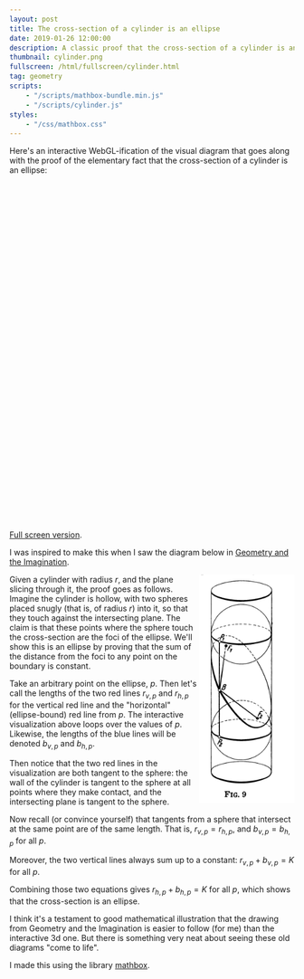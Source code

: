 ```yaml
---
layout: post
title: The cross-section of a cylinder is an ellipse
date: 2019-01-26 12:00:00
description: A classic proof that the cross-section of a cylinder is an ellipse. I have no idea why, but this is the most popular blog post on my website.
thumbnail: cylinder.png
fullscreen: /html/fullscreen/cylinder.html
tag: geometry
scripts:
    - "/scripts/mathbox-bundle.min.js"
    - "/scripts/cylinder.js"
styles:
    - "/css/mathbox.css"
---
```


Here's an interactive WebGL-ification of the visual diagram that goes along with the proof of the elementary fact that the cross-section of a cylinder is an ellipse:

<div id="cylinder" style="width:600px;height:600px;margin-right:auto"></div>

[Full screen version](/html/fullscreen/cylinder). 

I was inspired to make this when I saw the diagram below in [Geometry and the Imagination](https://www.maa.org/press/maa-reviews/geometry-and-the-imagination).

<img src="/images/hilbert-cylinder.png" align='right'/>

Given a cylinder with radius $r$, and the plane slicing through it, the proof goes as follows. Imagine the cylinder is hollow, with two spheres placed snugly (that is, of radius $r$) into it, so that they touch against the intersecting plane. The claim is that these points where the sphere touch the cross-section are the foci of the ellipse. We'll show this is an ellipse by proving that the sum of the distance from the foci to any point on the boundary is constant.

Take an arbitrary point on the ellipse, $p$. Then let's call the lengths of the two red lines $r_{v, p}$ and $r_{h, p}$ for the vertical red line and the "horizontal" (ellipse-bound) red line from $p$. The interactive visualization above loops over the values of $p$. Likewise, the lengths of the blue lines will be denoted $b_{v, p}$ and $b_{h, p}$.

Then notice that the two red lines in the visualization are both tangent to the sphere: the wall of the cylinder is tangent to the sphere at all points where they make contact, and the intersecting plane is tangent to the sphere. 

Now recall (or convince yourself) that tangents from a sphere that intersect at the same point are of the same length. That is, $r_{v, p} = r_{h, p}$, and $b_{v, p} = b_{h, p}$ for all $p$.

Moreover, the two vertical lines always sum up to a constant: $r_{v, p} + b_{v, p} = K$ for all $p$.

Combining those two equations gives $r_{h, p} + b_{h, p} = K$ for all $p$, which shows that the cross-section is an ellipse.

I think it's a testament to good mathematical illustration that the drawing from Geometry and the Imagination is easier to follow (for me) than the interactive 3d one. But there is something very neat about seeing these old diagrams "come to life". 

I made this using the library [mathbox](https://github.com/unconed/mathbox/).
